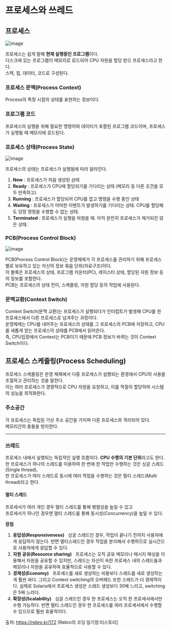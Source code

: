 # 프로세스와 쓰레드

## 프로세스
![image](https://github.com/dlrkdus/CS_STUDY/assets/99721126/85ad49c2-a47d-4e97-8e8a-ffb933918d88)

프로세스는 쉽게 말해 **현재 실행중인 프로그램**이다.<br>
디스크에 있는 프로그램이 메모리로 로드되어 CPU 자원을 할당 받으 프로세스라고 한다.<br>
스택, 힙, 데이터, 코드로 구성된다.

### 프로세스 문맥(Process Context)
Process의 특정 시점의 상태를 표현하는 정보이다.

### 프로그램 코드
프로세스의 실행을 위해 필요한 명령어와 데이터가 포함된 프로그램 코드이며, 프로세스가 실행될 때 메모리에 로드된다.

### 프로세스 상태(Process State)
![image](https://github.com/dlrkdus/CS_STUDY/assets/99721126/e1a5f824-aeca-4d77-8a06-90dbab4773c2)

프로세스의 상태는 프로세스가 실행됨에 따라 달라진다. 
 
1. **New** : 프로세스가 처음 생성된 상태
2. **Ready** : 프로세스가 CPU에 할당되기를 기다리는 상태 (메모리 등 다른 조건을 모두 만족하고)
3. **Running** : 프로세스가 할당되어 CPU를 잡고 명령을 수행 중인 상태
4. **Waiting** : 프로세스가 어떠한 이벤트가 발생하기를 기다리는 상태. CPU를 할당해도 당장 명령을 수행할 수 없는 상태.
5. **Terminated** : 프로세스가 실행을 마쳤을 때. 아직 완전히 프로세스가 제거되진 않은 상태.

### PCB(Process Control Block)
![image](https://github.com/dlrkdus/CS_STUDY/assets/99721126/7ef57744-8855-443d-9d12-f1d21673afda)

PCB(Process Control Block)는 운영체제가 각 프로세스를 관리하기 위해 프로세스별로 보유하고 있는 자신의 정보 묶음 단위(자료구조)이다.<br>
이 블록은 프로세스의 상태, 프로그램 카운터(PC), 레지스터 상태, 할당된 자원 정보 등의 정보를 포함한다.<br>
PCB는 프로세스의 상태 전이, 스케줄링, 자원 할당 등의 작업에 사용된다.<br>

### 문맥교환(Context Switch)
Context Switch(문맥 교환)는 프로세스가 실행되다가 인터럽트가 발생해 CPU를 한 프로세스에서 다른 프로세스로 넘겨주는 과정이다.<br>
운영체제는 CPU를 내어주는 프로세스의 상태를 그 프로세스의 PCB에 저장하고, CPU를 새롭게 얻는 프로세스의 상태를 PCB에서 읽어온다. <br>
즉, CPU입장에서 Context는 PCB이기 때문에 PCB 정보가 바뀌는 것이 Context Switch이다.  <br>

## 프로세스 스케줄링(Process Scheduling)
프로세스 스케줄링은 운영 체제에서 다중 프로세스가 실행되는 환경에서 CPU의 사용을 조절하고 관리하는 것을 말한다.<br>
이는 여러 프로세스가 경쟁적으로 CPU 자원을 요청하고, 이를 적절히 할당하여 시스템의 성능을 최적화한다.

### 주소공간
각 프로세스는 독립된 가상 주소 공간을 가지며 다른 프로세스와 격리되어 있다.<br>
메모리간의 충돌을 방지한다. <br>
<hr>

### 쓰레드
프로세스 내에서 실행되는 독립적인 실행 흐름이다. **CPU 수행의 기본 단위**라고도 한다. <br>
한 프로세스가 하나의 스레드를 이용하여 한 번에 한 작업만 수행하는 것은 싱글 스레드(Single thread), <br>
한 프로세스가 여러 스레드로 동시에 여러 작업을 수행하는 것은 멀티 스레드(Multi thread)라고 한다.<br>

#### 멀티 스레드
프로세서가 여러 개인 경우 멀티 스레드를 통해 병렬성을 높일 수 있고<br>
프로세서가 하나인 경우엔 멀티 스레드를 통해 동시성(Concurrency)을 높일 수 있다.<br>

**장점**

1. **응답성(Responsiveness)**
 
싱글 스레드인 경우, 작업이 끝나기 전까지 사용자에게 응답하지 않는다. 반면 멀티스레드인 경우 작업을 분리해서 수행하므로 실시간으로 사용자에게 응답할 수 있다. 
 
2. **자원 공유(Resource sharing)**
 
프로세스는 오직 공유 메모리나 메시지 패싱을 이용해서 자원을 공유할 수 있지만, 스레드는 자신이 속한 프로세스 내의 스레드들과 메모리나 자원을 공유하여 효율적으로 사용할 수 있다.
 
3. **경제성(Economy)**
 
프로세스를 새로 생성하는 비용보다 스레드를 새로 생성하는 게 훨씬 싸다. 그리고 Context switching의 오버헤드 또한 스레드가 더 경제적이다. 실제로 Solaris에서 프로세스 생성은 스레드 생성보다 30배 느리고, switching은 5배 느리다. 
 
4. **확장성(Scalability)**
 
싱글 스레드인 경우 한 프로세스는 오직 한 프로세서에서만 수행 가능하다. 반면 멀티 스레드인 경우 한 프로세스를 여러 프로세서에서 수행할 수 있으므로 훨씬 효율적이다. 






   
출처: https://rebro.kr/172 [Rebro의 코딩 일기장:티스토리]


